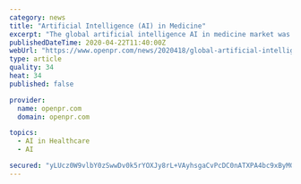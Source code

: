 ```yaml
---
category: news
title: "Artificial Intelligence (AI) in Medicine"
excerpt: "The global artificial intelligence AI in medicine market was valued at 719 million in 2017 and is estimated to reach 18 119 million at a CAGR of 49 6 from 2018 to 2025 Artificial intelligence AI can be defined as"
publishedDateTime: 2020-04-22T11:40:00Z
webUrl: "https://www.openpr.com/news/2020418/global-artificial-intelligence-ai-in-medicine-market-to-reach"
type: article
quality: 34
heat: 34
published: false

provider:
  name: openpr.com
  domain: openpr.com

topics:
  - AI in Healthcare
  - AI

secured: "yLUcz0W9vlbY0zSwwDv0k5rYOXJy8rL+VAyhsgaCvPcDC0nATXPA4bc9xByMGkPBjSGHHAWHewX9cAy5TTGHYbI6++rzK3iUUmkbqS8uQKMaGddj7WhbdUMs1gkmBC4tpazpYo0YagAeInqBAsJ7P8U+qJ/our3e577mJS47S2B06sOmeS/1MlWJqm5aAapX3sy3ey46IpumU4R/dlWo3T0DWTd5Vd3mMOfQm9oCzcFMWK1jym0qG3X654slS5i4+fcrENniaNCIV4JVIuw9/9R2FnuhcIbqoNbPaxfbgdjsthcDZEERIGLNCgCnPGciLoaWQJAuPgYKkkkKrdxP3rv+hlRmSuiFHdLtSpx7eQfIeM6vnlSTFLTptuQpiBQVHv+LcSNXMcUsEgVF6sk7x+XLdkE64oEsbd/SgsaZ4rvl+s3oZqufBc6e+iCT8VhQTxckK9SQ9IxI2/9NSo/hHZG7cLG00Yyoqcji+fCe/V8=;Ymxzu9F0GnndJnBHxQXHQA=="
---
```


